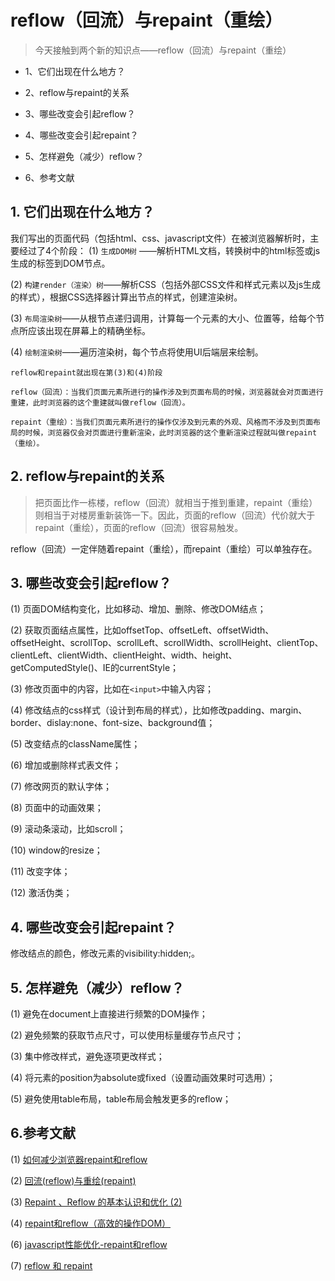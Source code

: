 # reflow（回流）与repaint（重绘）
>今天接触到两个新的知识点——reflow（回流）与repaint（重绘）

- 1、它们出现在什么地方？

- 2、reflow与repaint的关系

- 3、哪些改变会引起reflow？

- 4、哪些改变会引起repaint？

- 5、怎样避免（减少）reflow？

- 6、参考文献

## 1. 它们出现在什么地方？
我们写出的页面代码（包括html、css、javascript文件）在被浏览器解析时，主要经过了4个阶段：
(1) `生成DOM树` ——解析HTML文档，转换树中的html标签或js生成的标签到DOM节点。

(2) `构建render（渲染）树`——解析CSS（包括外部CSS文件和样式元素以及js生成的样式），根据CSS选择器计算出节点的样式，创建渲染树。

(3) `布局渲染树`——从根节点递归调用，计算每一个元素的大小、位置等，给每个节点所应该出现在屏幕上的精确坐标。

(4) `绘制渲染树`——遍历渲染树，每个节点将使用UI后端层来绘制。

    reflow和repaint就出现在第(3)和(4)阶段

```
reflow（回流）：当我们页面元素所进行的操作涉及到页面布局的时候，浏览器就会对页面进行重建，此时浏览器的这个重建就叫做reflow（回流）。
```

```
repaint（重绘）：当我们页面元素所进行的操作仅涉及到元素的外观、风格而不涉及到页面布局的时候，浏览器仅会对页面进行重新渲染，此时浏览器的这个重新渲染过程就叫做repaint（重绘）。
```

## 2. reflow与repaint的关系
>把页面比作一栋楼，reflow（回流）就相当于推到重建，repaint（重绘）则相当于对楼房重新装饰一下。因此，页面的reflow（回流）代价就大于repaint（重绘），页面的reflow（回流）很容易触发。

reflow（回流）一定伴随着repaint（重绘），而repaint（重绘）可以单独存在。

## 3. 哪些改变会引起reflow？
(1) 页面DOM结构变化，比如移动、增加、删除、修改DOM结点；

(2) 获取页面结点属性，比如offsetTop、offsetLeft、offsetWidth、offsetHeight、scrollTop、scrollLeft、scrollWidth、scrollHeight、clientTop、clientLeft、clientWidth、clientHeight、width、height、getComputedStyle()、IE的currentStyle；

(3) 修改页面中的内容，比如在`<input>`中输入内容；

(4) 修改结点的css样式（设计到布局的样式），比如修改padding、margin、border、dislay:none、font-size、background值；

(5) 改变结点的className属性；

(6) 增加或删除样式表文件；

(7) 修改网页的默认字体；

(8) 页面中的动画效果；

(9) 滚动条滚动，比如scroll；

(10) window的resize；

(11) 改变字体；

(12) 激活伪类；

## 4. 哪些改变会引起repaint？
修改结点的颜色，修改元素的visibility:hidden;。

## 5. 怎样避免（减少）reflow？
(1) 避免在document上直接进行频繁的DOM操作；

(2) 避免频繁的获取节点尺寸，可以使用标量缓存节点尺寸；

(3) 集中修改样式，避免逐项更改样式；

(4) 将元素的position为absolute或fixed（设置动画效果时可选用）；

(5) 避免使用table布局，table布局会触发更多的reflow；

## 6.参考文献
(1) [如何减少浏览器repaint和reflow](http://www.cnblogs.com/fullhouse/archive/2012/02/20/2360301.html)

(2) [回流(reflow)与重绘(repaint)](http://www.cnblogs.com/dll-ft/p/5810639.html)

(3) [Repaint 、Reflow 的基本认识和优化 (2)](https://segmentfault.com/a/1190000002629708)

(4) [repaint和reflow（高效的操作DOM）](http://blog.csdn.net/notejs/article/details/11379795)

(6) [javascript性能优化-repaint和reflow](http://www.cnblogs.com/jiajiaobj/archive/2012/06/11/2545291.html)

(7) [reflow 和 repaint](https://segmentfault.com/a/1190000006104095)


